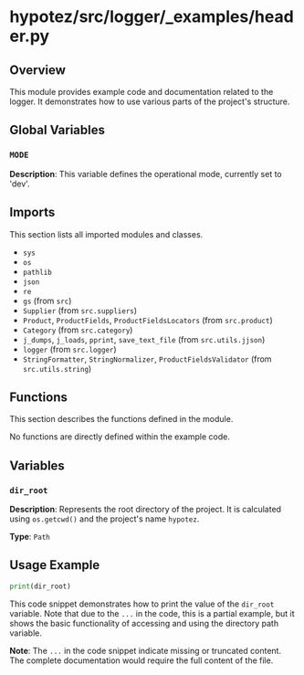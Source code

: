 # hypotez/src/logger/_examples/header.py

## Overview

This module provides example code and documentation related to the logger. It demonstrates how to use various parts of the project's structure.

## Global Variables

### `MODE`

**Description**: This variable defines the operational mode, currently set to 'dev'.


## Imports

This section lists all imported modules and classes.

- `sys`
- `os`
- `pathlib`
- `json`
- `re`
- `gs` (from `src`)
- `Supplier` (from `src.suppliers`)
- `Product`, `ProductFields`, `ProductFieldsLocators` (from `src.product`)
- `Category` (from `src.category`)
- `j_dumps`, `j_loads`, `pprint`, `save_text_file` (from `src.utils.jjson`)
- `logger` (from `src.logger`)
- `StringFormatter`, `StringNormalizer`, `ProductFieldsValidator` (from `src.utils.string`)


## Functions

This section describes the functions defined in the module.

No functions are directly defined within the example code.

## Variables

### `dir_root`

**Description**:  Represents the root directory of the project. It is calculated using `os.getcwd()` and the project's name `hypotez`.

**Type**: `Path`


## Usage Example

```python
print(dir_root)
```

This code snippet demonstrates how to print the value of the `dir_root` variable.  Note that due to the `...` in the code, this is a partial example, but it shows the basic functionality of accessing and using the directory path variable.


**Note**:  The `...` in the code snippet indicate missing or truncated content.  The complete documentation would require the full content of the file.